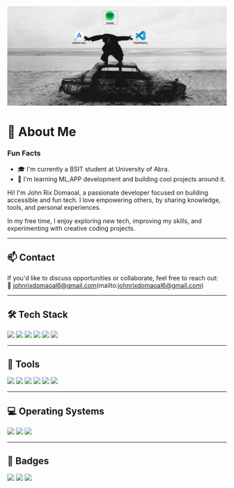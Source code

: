 <!-- Banner -->
<p align="center">
  <img src="aboutyou.png" alt="johnrixdomaoal" />
</p>

# 👋 About Me

### Fun Facts
- 🎓 I'm currently a BSIT student at University of Abra.
- 🤖 I'm learning ML,APP development and building cool projects around it.

Hi! I'm John Rix Domaoal, a passionate developer focused on building accessible and fun tech. I love empowering others, by sharing knowledge, tools, and personal experiences.

In my free time, I enjoy exploring new tech, improving my skills, and experimenting with creative coding projects.

---

## 📫 Contact  
If you'd like to discuss opportunities or collaborate, feel free to reach out:  
📧 johnrixdomaoal6@gmail.com(mailto:johnrixdomaoal6@gmail.com)

---

## 🛠️ Tech Stack

<p>
  <img src="https://img.shields.io/badge/HTML5-E34F26?style=flat&logo=html5&logoColor=white"/>
  <img src="https://img.shields.io/badge/CSS3-1572B6?style=flat&logo=css3&logoColor=white"/>
  <img src="https://img.shields.io/badge/Tailwind-38B2AC?style=flat&logo=tailwind-css&logoColor=white"/>
  <img src="https://img.shields.io/badge/JavaScript-F7DF1E?style=flat&logo=javascript&logoColor=black"/>
  <img src="https://img.shields.io/badge/Python-3776AB?style=flat&logo=python&logoColor=white"/>
  <img src="https://img.shields.io/badge/MySQL-00000F?style=flat&logo=mysql&logoColor=white"/>
</p>

---

## 🔧 Tools

<p>
  <img src="https://img.shields.io/badge/Figma-F24E1E?style=flat&logo=figma&logoColor=white"/>
  <img src="https://img.shields.io/badge/TensorFlow-FF6F00?style=flat&logo=tensorflow&logoColor=white"/>
  <img src="https://img.shields.io/badge/VS Code-007ACC?style=flat&logo=visual-studio-code&logoColor=white"/>
  <img src="https://img.shields.io/badge/GitHub-181717?style=flat&logo=github&logoColor=white"/>
  <img src="https://img.shields.io/badge/Jupyter-F37626?style=flat&logo=jupyter&logoColor=white"/>
  <img src="https://img.shields.io/badge/Pandas-150458?style=flat&logo=pandas&logoColor=white"/>
</p>

---

## 💻 Operating Systems

<p>
  <img src="https://img.shields.io/badge/Windows-0078D6?style=flat&logo=windows&logoColor=white"/>
  <img src="https://img.shields.io/badge/Linux-FCC624?style=flat&logo=linux&logoColor=black"/>
  <img src="https://img.shields.io/badge/Ubuntu-E95420?style=flat&logo=ubuntu&logoColor=white"/>
</p>

---

## 🏅 Badges

<p align="left">
  <img src="https://github.com/yourusername/yourusername/raw/main/assets/github-foundations.png" height="100"/>
  <img src="https://github.com/yourusername/yourusername/raw/main/assets/it-specialist-dev.png" height="100"/>
  <img src="https://github.com/yourusername/yourusername/raw/main/assets/it-specialist-db.png" height="100"/>
</p>
